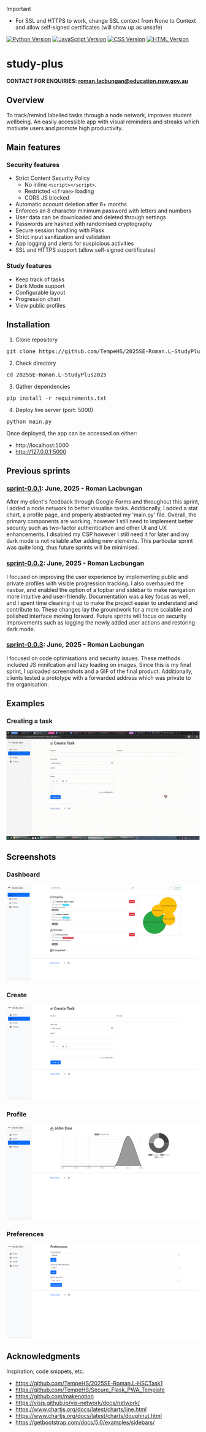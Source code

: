 > [!Important]
>
> - For SSL and HTTPS to work, change SSL context from None to Context and allow self-signed certificates (will show up as unsafe)
>

[![Python Version](https://img.shields.io/badge/python-3.12.2-blue.svg?style=flat-square)](https://www.python.org/downloads/release/python-3122/)
[![JavaScript Version](https://img.shields.io/badge/javascript-ES2025-yellow.svg?style=flat-square)](https://developer.mozilla.org/en-US/docs/Web/JavaScript)
[![CSS Version](https://img.shields.io/badge/css-3-blue.svg?style=flat-square)](https://developer.mozilla.org/en-US/docs/Web/CSS)
[![HTML Version](https://img.shields.io/badge/html-5-orange.svg?style=flat-square)](https://developer.mozilla.org/en-US/docs/Web/HTML)
# study-plus
**CONTACT FOR ENQUIRIES: roman.lacbungan@education.nsw.gov.au**

## Overview ##
To track/remind labelled tasks through a node network, improves student wellbeing. An easily accessible app with visual reminders and streaks which motivate users and promote high productivity.

## Main features ##
### Security features
- Strict Content Security Policy
  - No inline `<script></script>`.
  - Restricted `<iframe>` loading
  - CORS JS blocked
- Automatic account deletion after 6+ months
- Enforces an 8 character minimum password with letters and numbers
- User data can be downloaded and deleted through settings
- Passwords are hashed with randomised cryptography
- Secure session handling with Flask
- Strict input sanitization and validation
- App logging and alerts for suspicious activities
- SSL and HTTPS support (allow self-signed certificates)
### Study features
- Keep track of tasks
- Dark Mode support
- Configurable layout
- Progression chart
- View public profiles

## Installation
1. Clone repository
<pre>git clone https://github.com/TempeHS/2025SE-Roman.L-StudyPlus</pre>

2. Check directory
<pre>cd 2025SE-Roman.L-StudyPlus2025</pre>
   
3. Gather dependencies
<pre>pip install -r requirements.txt</pre>

4. Deploy live server (port: 5000)
<pre>python main.py</pre>

Once deployed, the app can be accessed on either:
- http://localhost:5000
- http://127.0.0.1:5000

## Previous sprints

### [sprint-0.0.1](https://github.com/TempeHS/2025SE-Roman.L-StudyPlus/tree/sprint-0.0.1): June, 2025 - Roman Lacbungan

After my client's feedback through Google Forms and throughout this sprint, I added a node network to better visualise tasks. Additionally, I added a stat chart, a profile page, and properly abstracted my 'main.py' file. Overall, the primary components are working, however I still need to implement better security such as two-factor authentication and other UI and UX enhancements. I disabled my CSP however I still need it for later and my dark mode is not reliable after adding new elements. This particular sprint was quite long, thus future sprints will be minimised.

### [sprint-0.0.2](https://github.com/TempeHS/2025SE-Roman.L-StudyPlus/tree/sprint-0.0.2): June, 2025 - Roman Lacbungan

I focused on improving the user experience by implementing public and private profiles with visible progression tracking. I also overhauled the navbar, and enabled the option of a topbar and sidebar to make navigation more intuitive and user-friendly. Documentation was a key focus as well, and I spent time cleaning it up to make the project easier to understand and contribute to. These changes lay the groundwork for a more scalable and polished interface moving forward. Future sprints will focus on security improvements such as logging the newly added user actions and restoring dark mode.

### [sprint-0.0.3](https://github.com/TempeHS/2025SE-Roman.L-StudyPlus/tree/sprint-0.0.3): June, 2025 - Roman Lacbungan

I focused on code optimisations and security issues. These methods included JS minifcation and lazy loading on images. Since this is my final sprint, I uploaded screenshots and a GIF of the final product. Additionally, clients tested a prototype with a forwarded address which was private to the organisation.

## Examples
### Creating a task
![alt text](static/icons/desktop_screen_recording.gif)

## Screenshots
### Dashboard
![Dashboard](static/icons/desktop_dashboard_screenshot.png)
### Create
![Create](static/icons/desktop_create_screenshot.png)
### Profile
![Profile](static/icons/desktop_profile_screenshot.png)
### Preferences
![Preferences](static/icons/desktop_preferences_screenshot.png)

## Acknowledgments

Inspiration, code snippets, etc.

* https://github.com/TempeHS/2025SE-Roman.L-HSCTask1
* https://github.com/TempeHS/Secure_Flask_PWA_Template
* https://github.com/makenotion
* https://visjs.github.io/vis-network/docs/network/
* https://www.chartjs.org/docs/latest/charts/line.html
* https://www.chartjs.org/docs/latest/charts/doughnut.html
* https://getbootstrap.com/docs/5.0/examples/sidebars/